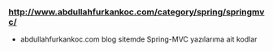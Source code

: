 
### http://www.abdullahfurkankoc.com/category/spring/springmvc/

- abdullahfurkankoc.com blog sitemde Spring-MVC yazılarıma ait kodlar
